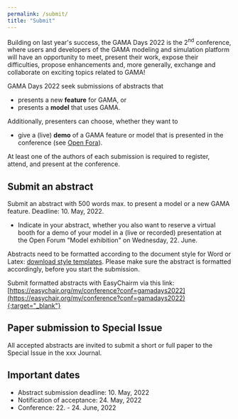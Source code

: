 ```yaml
---
permalink: /submit/
title: "Submit"
---
```


Building on last year's success, the GAMA Days 2022 is the 2<sup>nd</sup> conference, where users and developers of the GAMA modeling and simulation platform will have an opportunity to meet, present their work, expose their difficulties, propose enhancements and, more generally, exchange and collaborate on exciting topics related to GAMA!

GAMA Days 2022 seek submissions of abstracts that

* presents a new **feature** for GAMA, or
* presents a **model** that uses GAMA.

Additionally, presenters can choose, whether they want to 

* give a (live) **demo** of a GAMA feature or model that is presented in the conference (see [Open Fora](./openfora)).

At least one of the authors of each submission is required to register, attend, and present at the conference. 

## Submit an abstract

Submit an abstract with 500 words max. to present a model or a new GAMA feature. Deadline: 10. May, 2022. 

* Indicate in your abstract, whether you also want to reserve a virtual booth for a demo of your model in a (live or recorded) presentation at the Open Forum "Model exhibition" on Wednesday, 22. June.

Abstracts need to be formatted according to the document style for Word or Latex: [download style templates](./includes/Style-GamaDays2022.zip). Please make sure the abstract is formatted accordingly, before you start the submission. 

Submit formatted abstracts with EasyChairm via this link: [https://easychair.org/my/conference?conf=gamadays2022](https://easychair.org/my/conference?conf=gamadays2022){:target="_blank"}

<!-- All accepted abstracts will be published on the [HAL open archive](https://hal.archives-ouvertes.fr/).-->

## Paper submission to Special Issue

All accepted abstracts are invited to submit a short or full paper to the Special Issue in the xxx Journal.

## Important dates

- Abstract submission deadline: 10. May, 2022
- Notification of acceptance: 24. May, 2022
- Conference: 22. - 24. June, 2022
